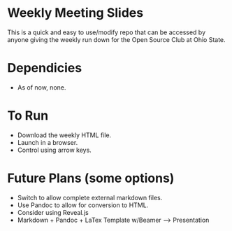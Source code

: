 # Weekly Meeting Slides

This is a quick and easy to use/modify repo that can be accessed by anyone giving the weekly run down for the Open Source Club at Ohio State. 

# Dependicies
* As of now, none.

# To Run
* Download the weekly HTML file.
* Launch in a browser.
* Control using arrow keys.

# Future Plans (some options)
* Switch to allow complete external markdown files.
* Use Pandoc to allow for conversion to HTML.
* Consider using Reveal.js
* Markdown + Pandoc + LaTex Template w/Beamer --> Presentation
